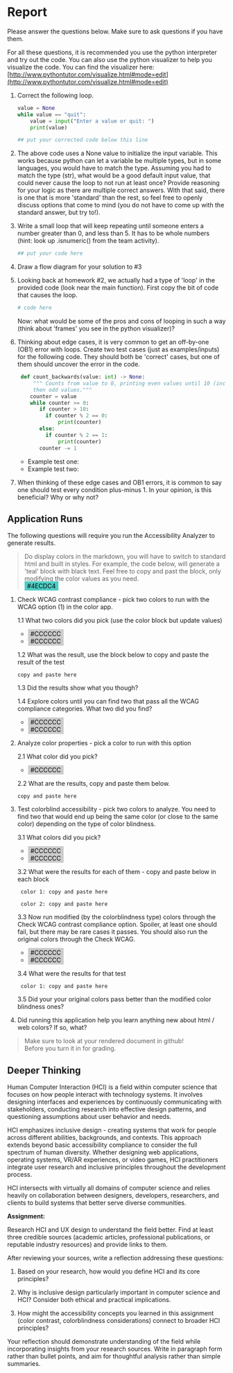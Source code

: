 # Report

Please answer the questions below. Make sure to ask questions if you have them. 


For all these questions, it is recommended you use the python interpreter and try out the code.  You can also use the python visualizer to help you visualize the code.  You can find the visualizer here: [http://www.pythontutor.com/visualize.html#mode=edit](http://www.pythontutor.com/visualize.html#mode=edit)


1. Correct the following loop.
   ```python
   value = None
   while value == "quit":
       value = input("Enter a value or quit: ")
       print(value)
   ```
    ```python
    ## put your corrected code below this line

    ```

2. The above code uses a None value to initialize the input variable. This works because python can let a variable be multiple types, but in some languages, you would have to match the type. Assuming you had to match the type (str), what would be a good default input value, that could never cause the loop to not run at least once? Provide reasoning for your logic as there are multiple correct answers. With that said, there is one that is more 'standard' than the rest, so feel free to openly discuss options that come to mind (you do not have to come up with the standard answer, but try to!). 
   

3. Write a small loop that will keep repeating until someone 
   enters a number greater than 0, and less than 5. It has to be
   whole numbers (hint: look up .isnumeric() from the team activity).

   ```python
   ## put your code here
   ```

4. Draw a flow diagram for your solution to #3

5. Looking back at homework #2, we actually had a type of 'loop' in the provided code (look near the main function). First copy the bit of code that causes the loop.
    ```python
    # code here
    ```
    Now: what would be some of the pros and cons of looping in such a way (think about 'frames' you see in the python visualizer)?

6. Thinking about edge cases, it is very common to get an off-by-one (OB1) error with loops. 
   Create two test cases (just as examples/inputs) for the following code. They 
   should both be 'correct' cases, but one of them should uncover the error in the code.

   ```python
    def count_backwards(value: int) -> None:
        """ Counts from value to 0, printing even values until 10 (including 10), and 
        then odd values."""
       counter = value
       while counter >= 0:
          if counter > 10:
            if counter % 2 == 0:
                print(counter)
          else:
            if counter % 2 == 1:
                print(counter)
          counter -= 1
   ```
   * Example test one:
   * Example test two:

 7. When thinking of these edge cases and OB1 errors, it is common to say one should test
    every condition plus-minus 1. In your opinion, is this beneficial? Why or why not?


## Application Runs
The following questions will require you run the Accessibility Analyzer to generate results. 

> Do display colors in the markdown, you will have to switch to standard html and built in styles. For example, the code below, will generate a 'teal' block with black text. Feel free to copy and past the block, only modifying the color values as you need.   
> <span style="background-color: #4ECDC4; color: #000000; padding: 2px 6px;"> #4ECDC4</span>

1. Check WCAG contrast compliance - pick two colors to run with the WCAG option (1) in the color app.
   
   1.1  What two colors did you pick (use the color block but update values)
      
      * <span style="background-color: #CCCCCC; color: #000000; padding: 2px 6px;"> #CCCCCC</span>
      * <span style="background-color: #CCCCCC; color: #000000; padding: 2px 6px;"> #CCCCCC</span>


   1.2  What was the result, use the block below to copy and paste the result of the test
   ```
   copy and paste here
   ```

   1.3 Did the results show what you though?  

   1.4 Explore colors until you can find two that pass all the WCAG compliance categories.  What two did you find?
       
      * <span style="background-color: #CCCCCC; color: #000000; padding: 2px 6px;"> #CCCCCC</span>
      * <span style="background-color: #CCCCCC; color: #000000; padding: 2px 6px;"> #CCCCCC</span>
  
2.  Analyze color properties - pick a color to run with this option

    2.1 What color did you pick?
    
       * <span style="background-color: #CCCCCC; color: #000000; padding: 2px 6px;"> #CCCCCC</span>
    
    2.2 What are the results, copy and paste them below.
     ```
     copy and paste here
     ```

3. Test colorblind accessibility - pick two colors to analyze. You need to find two that would end up being the same color (or close to the same color) depending on the type of color blindness. 

    3.1 What colors did you pick?

     * <span style="background-color: #CCCCCC; color: #000000; padding: 2px 6px;"> #CCCCCC</span>
     * <span style="background-color: #CCCCCC; color: #000000; padding: 2px 6px;"> #CCCCCC</span>

    3.2 What were the results for each of them - copy and paste below in each block
    ```
     color 1: copy and paste here
    ```
    ```
     color 2: copy and paste here
    ```

    3.3 Now run modified (by the colorblindness type) colors through the Check WCAG contrast compliance option. Spoiler, at least one should fail, but there may be rare cases it passes. You should also run the original colors through the Check WCAG.
 
     * <span style="background-color: #CCCCCC; color: #000000; padding: 2px 6px;"> #CCCCCC</span>
     * <span style="background-color: #CCCCCC; color: #000000; padding: 2px 6px;"> #CCCCCC</span>

    3.4 What were the results for that test
    ```
     color 1: copy and paste here
    ```

    3.5 Did your your original colors pass better than the modified color blindness ones?


4. Did running this application help you learn anything new about html / web colors? If so, what?


> Make sure to look at your rendered document in github!  
> Before you turn it in for grading.


## Deeper Thinking

Human Computer Interaction (HCI) is a field within computer science that focuses on how people interact with technology systems. It involves designing interfaces and experiences by continuously communicating with stakeholders, conducting research into effective design patterns, and questioning assumptions about user behavior and needs. 

HCI emphasizes inclusive design - creating systems that work for people across different abilities, backgrounds, and contexts. This approach extends beyond basic accessibility compliance to consider the full spectrum of human diversity. Whether designing web applications, operating systems, VR/AR experiences, or video games, HCI practitioners integrate user research and inclusive principles throughout the development process.

HCI intersects with virtually all domains of computer science and relies heavily on collaboration between designers, developers, researchers, and clients to build systems that better serve diverse communities.

**Assignment:**

Research HCI and UX design to understand the field better. Find at least three credible sources (academic articles, professional publications, or reputable industry resources) and provide links to them. 

After reviewing your sources, write a reflection addressing these questions:

1. Based on your research, how would you define HCI and its core principles?

2. Why is inclusive design particularly important in computer science and HCI? Consider both ethical and practical implications.

3. How might the accessibility concepts you learned in this assignment (color contrast, colorblindness considerations) connect to broader HCI principles?

Your reflection should demonstrate understanding of the field while incorporating insights from your research sources. Write in paragraph form rather than bullet points, and aim for thoughtful analysis rather than simple summaries.